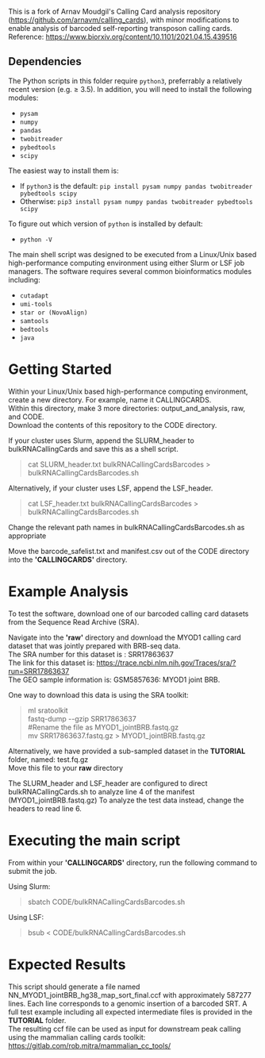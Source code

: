 This is a fork of Arnav Moudgil's Calling Card analysis repository (https://github.com/arnavm/calling_cards), with minor modifications to enable analysis of barcoded self-reporting transposon calling cards. Reference: https://www.biorxiv.org/content/10.1101/2021.04.15.439516

## Dependencies

The Python scripts in this folder require `python3`, preferrably a relatively recent version (e.g. ≥ 3.5). In addition, you will need to install the following modules:
- `pysam`
- `numpy`
- `pandas`
- `twobitreader`
- `pybedtools`
- `scipy`

The easiest way to install them is:
- If `python3` is the default:
`pip install pysam numpy pandas twobitreader pybedtools scipy`
- Otherwise:
`pip3 install pysam numpy pandas twobitreader pybedtools scipy`

To figure out which version of `python` is installed by default:
- `python -V`

The main shell script was designed to be executed from a Linux/Unix based high-performance computing environment using either Slurm or LSF job managers.   The software requires several common bioinformatics modules including:   
- `cutadapt`
- `umi-tools`
- `star or (NovoAlign)` 
- `samtools`
- `bedtools`
- `java`

# Getting Started

Within your Linux/Unix based high-performance computing environment, create a new directory. For example, name it CALLINGCARDS.  
Within this directory, make 3 more directories:  output_and_analysis, raw, and CODE.  
Download the contents of this repository to the CODE directory.  

If your cluster uses Slurm, append the SLURM_header to bulkRNACallingCards and save this as a shell script.  
> cat SLURM_header.txt bulkRNACallingCardsBarcodes > bulkRNACallingCardsBarcodes.sh

Alternatively, if your cluster uses LSF, append the LSF_header.  
> cat LSF_header.txt bulkRNACallingCardsBarcodes > bulkRNACallingCardsBarcodes.sh  

Change the relevant path names in bulkRNACallingCardsBarcodes.sh as appropriate    

Move the barcode_safelist.txt and manifest.csv out of the CODE directory into the **'CALLINGCARDS'** directory.  

# Example Analysis

To test the software, download one of our barcoded calling card datasets from the Sequence Read Archive (SRA).   

Navigate into the **'raw'** directory and download the MYOD1 calling card dataset that was jointly prepared with BRB-seq data.   
The SRA number for this dataset is : SRR17863637    
The link for this dataset is:  https://trace.ncbi.nlm.nih.gov/Traces/sra/?run=SRR17863637   
The GEO sample information is: GSM5857636: MYOD1 joint BRB.   

One way to download this data is using the SRA toolkit:  
>ml sratoolkit   
>fastq-dump --gzip SRR17863637  
#Rename the file as MYOD1_jointBRB.fastq.gz  
>mv SRR17863637.fastq.gz > MYOD1_jointBRB.fastq.gz  

Alternatively, we have provided a sub-sampled dataset in the **TUTORIAL** folder, named: test.fq.gz   
Move this file to your **raw** directory

The SLURM_header and LSF_header are configured to direct bulkRNACallingCards.sh to analyze line 4 of the manifest (MYOD1_jointBRB.fastq.gz) 
To analyze the test data instead, change the headers to read line 6. 

# Executing the main script 

From within your **'CALLINGCARDS'** directory, run the following command to submit the job.  

Using Slurm:   
>sbatch CODE/bulkRNACallingCardsBarcodes.sh  

Using LSF:
>bsub < CODE/bulkRNACallingCardsBarcodes.sh    

# Expected Results

This script should generate a file named NN_MYOD1_jointBRB_hg38_map_sort_final.ccf with approximately 587277 lines. Each line corresponds to a genomic insertion of a barcoded SRT. A full test example including all expected intermediate files is provided in the **TUTORIAL** folder.   
The resulting ccf file can be used as input for downstream peak calling using the mammalian calling cards toolkit:    https://gitlab.com/rob.mitra/mammalian_cc_tools/

